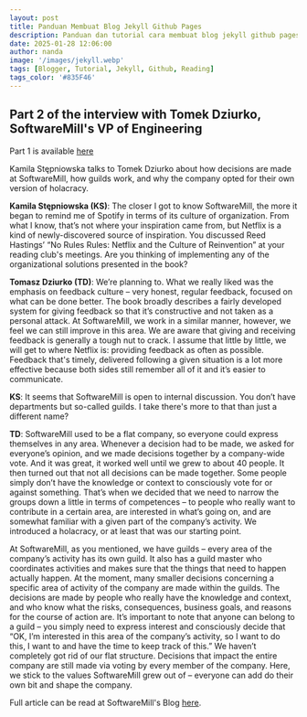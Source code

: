 ```yaml
---
layout: post
title: Panduan Membuat Blog Jekyll Github Pages
description: Panduan dan tutorial cara membuat blog jekyll github pages, mengganti jekyll theme dan membuat postingan blog jekyll.
date: 2025-01-28 12:06:00
author: nanda
image: '/images/jekyll.webp'
tags: [Blogger, Tutorial, Jekyll, Github, Reading]
tags_color: '#835F46'
---
```


## Part 2 of the interview with Tomek Dziurko, SoftwareMill's VP of Engineering

Part 1 is available [here]({{site.baseurl}}/blog/vp-of-engineering-working-in-hr)

Kamila Stępniowska talks to Tomek Dziurko about how decisions are made at SoftwareMill, how guilds work, and 
why the company opted for their own version of holacracy.

**Kamila Stępniowska (KS)**: The closer I got to know SoftwareMill, the more it began to remind me of Spotify in terms 
of its culture of organization. From what I know, that’s not where your inspiration came from, but Netflix 
is a kind of newly-discovered source of inspiration. You discussed Reed Hastings’ “No Rules Rules: Netflix and 
the Culture of Reinvention” at your reading club's meetings. Are you thinking of implementing any of the 
organizational solutions presented in the book?

**Tomasz Dziurko (TD)**: We’re planning to. What we really liked was the emphasis on feedback culture – very honest, 
regular feedback, focused on what can be done better. The book broadly describes a fairly developed system for giving 
feedback so that it’s constructive and not taken as a personal attack. At SoftwareMill, we work in a similar manner, 
however, we feel we can still improve in this area. We are aware that giving and receiving feedback is generally 
a tough nut to crack. I assume that little by little, we will get to where Netflix is: providing feedback as often 
as possible. Feedback that's timely, delivered following a given situation is a lot more effective because both sides 
still remember all of it and it’s easier to communicate.

**KS**: It seems that SoftwareMill is open to internal discussion. You don’t have departments but so-called guilds. 
I take there's more to that than just a different name?

**TD**: SoftwareMill used to be a flat company, so everyone could express themselves in any area. Whenever a decision 
had to be made, we asked for everyone’s opinion, and we made decisions together by a company-wide vote. And it was great, 
it worked well until we grew to about 40 people. It then turned out that not all decisions can be made together. Some 
people simply don’t have the knowledge or context to consciously vote for or against something. That’s when we decided 
that we need to narrow the groups down a little in terms of competences – to people who really want to contribute in a 
certain area, are interested in what’s going on, and are somewhat familiar with a given part of the company’s activity. 
We introduced a holacracy, or at least that was our starting point.

At SoftwareMill, as you mentioned, we have guilds – every area of the company’s activity has its own guild. It also 
has a guild master who coordinates activities and makes sure that the things that need to happen actually happen. 
At the moment, many smaller decisions concerning a specific area of activity of the company are made within the guilds. 
The decisions are made by people who really have the knowledge and context, and who know what the risks, consequences, 
business goals, and reasons for the course of action are. It’s important to note that anyone can belong to a guild – 
you simply need to express interest and consciously decide that “OK, I’m interested in this area of the company’s activity, 
so I want to do this, I want to and have the time to keep track of this.” We haven’t completely got rid of our flat 
structure. Decisions that impact the entire company are still made via voting by every member of the company. Here, 
we stick to the values SoftwareMill grew out of – everyone can add do their own bit and shape the company.


Full article can be read at SoftwareMill's Blog [here](https://softwaremill.com/holacracy-in-a-software-house/).